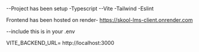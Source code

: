 --Project has been setup
-Typescript
--Vite
-Tailwind
-Eslint


Frontend has been hosted on render- https://skool-lms-client.onrender.com

--include this is in your .env


VITE_BACKEND_URL= http://localhost:3000
